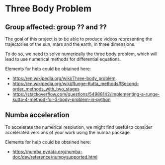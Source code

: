 # Three Body Problem

## Group affected: group ?? and ??

The goal of this project is to be able to produce videos representing the trajectories of the sun, mars and the earth, in three dimensions.

To do so, we need to solve numerically the three body problem, which will lead to use numerical methods for differential equations.

Elements for help could be obtained here:
- https://en.wikipedia.org/wiki/Three-body_problem.
- https://en.wikipedia.org/wiki/Runge–Kutta_methods#Second-order_methods_with_two_stages
- https://stackoverflow.com/questions/54988142/implementing-a-runge-kutta-4-method-for-3-body-problem-in-python


## Numba acceleration

To accelerate the numerical resolution, we might find useful to consider accelerated versions of your work using the numba package.

Elements for help could be obtained here:
- https://numba.pydata.org/numba-doc/dev/reference/numpysupported.html
